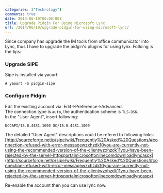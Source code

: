 ```yaml
---
categories: ["Technology"]
comments: true
date: 2014-06-10T00:00:00Z
title: Upgrade Pidgin For Using Microsoft Lync
url: /2014/06/10/upgrade-pidgin-for-using-microsoft-lync/
---
```


Since company has upgrade the IM tools from office communicator into Lync, thus I have to upgrade the pidgin's plugins for using lynx. Folloing is the tips:     
### Upgrade SIPE
Sipe is installed via yaourt:     

```
# yaourt -S pidgin-sipe

```
### Configure Pidgin
Edit the existing account via: Edit->Preference->Advanced.     
The connection type is `auto`, the authentication scheme is `TLS-DSK`.     
In the "User Agent", insert following:     

```
UCCAPI/15.0.4481.1000 OC/15.0.4481.1000

```
The detailed "User Agent" descriptions could be refered to following links:     
[http://sourceforge.net/p/sipe/wiki/Frequently%20Asked%20Questions/#connection-refused-with-error-messagewzxhzdk10you-are-currently-not-using-the-recommended-version-of-the-clientwzxhzdk11you-have-been-rejected-by-the-server-httpsportalmicrosoftonlinecomdownloadlyncaspx](http://sourceforge.net/p/sipe/wiki/Frequently%20Asked%20Questions/#connection-refused-with-error-messagewzxhzdk10you-are-currently-not-using-the-recommended-version-of-the-clientwzxhzdk11you-have-been-rejected-by-the-server-httpsportalmicrosoftonlinecomdownloadlyncaspx)

Re-enable the account then you can use lync now.     

